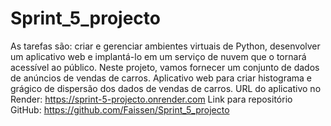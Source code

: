 # Sprint_5_projecto
As tarefas são: criar e gerenciar ambientes virtuais de Python, desenvolver um aplicativo web e implantá-lo em um serviço de nuvem que o tornará acessível ao público.  Neste projeto, vamos fornecer um conjunto de dados de anúncios de vendas de carros.
Aplicativo web para criar histograma e grágico de dispersão dos dados de vendas de carros.
URL do aplicativo no Render: https://sprint-5-projecto.onrender.com
Link para repositório GitHub: https://github.com/Faissen/Sprint_5_projecto